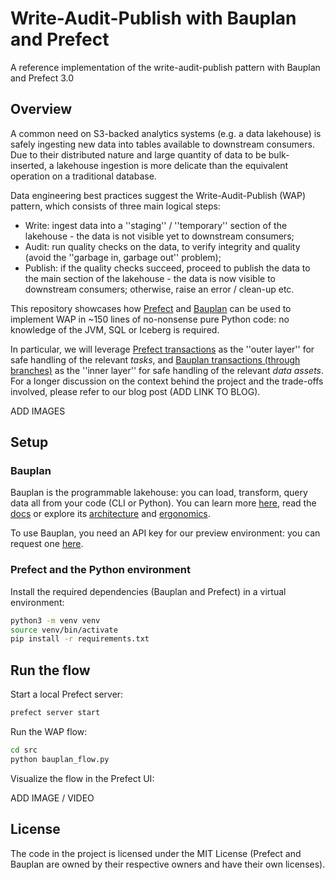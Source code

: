 # Write-Audit-Publish with Bauplan and Prefect
A reference implementation of the write-audit-publish pattern with Bauplan and Prefect 3.0

## Overview

A common need on S3-backed analytics systems (e.g. a data lakehouse) is safely ingesting new data into tables available to downstream consumers. Due to their distributed nature and large quantity of data to be bulk-inserted, a lakehouse ingestion is more delicate than the equivalent operation on a traditional database.

Data engineering best practices suggest the Write-Audit-Publish (WAP) pattern, which consists of three main logical steps:

* Write: ingest data into a ''staging'' / ''temporary'' section of the lakehouse - the data is not visible yet to downstream consumers;
* Audit: run quality checks on the data, to verify integrity and quality (avoid the ''garbage in, garbage out'' problem);
* Publish: if the quality checks succeed, proceed to publish the data to the main section of the lakehouse - the data is now visible to downstream consumers; otherwise, raise an error / clean-up etc.

This repository showcases how [Prefect](https://www.prefect.io/) and [Bauplan](https://www.bauplanlabs.com/) can be used to implement WAP in ~150 lines of no-nonsense pure Python code: no knowledge of the JVM, SQL or Iceberg is required.  

In particular, we will leverage [Prefect transactions](https://docs-3.prefect.io/3.0rc/develop/transactions#write-your-first-transaction) as the ''outer layer'' for safe handling of the relevant _tasks_, and [Bauplan transactions (through branches)](https://docs.bauplanlabs.com/en/latest/tutorial/02_catalog.html) as the ''inner layer'' for safe handling of the relevant _data assets_. For a longer discussion on the context behind the project and the trade-offs involved, please refer to our blog post (ADD LINK TO BLOG).

ADD IMAGES

## Setup

### Bauplan

Bauplan is the programmable lakehouse: you can load, transform, query data all from your code (CLI or Python). You can learn more [here](https://www.bauplanlabs.com/), read the [docs](https://docs.bauplanlabs.com/) or explore its [architecture](https://arxiv.org/pdf/2308.05368) and [ergonomics](https://arxiv.org/pdf/2404.13682).

To use Bauplan, you need an API key for our preview environment: you can request one [here](https://www.bauplanlabs.com/#join).

### Prefect and the Python environment

Install the required dependencies (Bauplan and Prefect) in a virtual environment:

```bash
python3 -m venv venv
source venv/bin/activate
pip install -r requirements.txt
```

## Run the flow

Start a local Prefect server:

```bash
prefect server start
```

Run the WAP flow:

```bash
cd src
python bauplan_flow.py
```

Visualize the flow in the Prefect UI:

ADD IMAGE / VIDEO


## License

The code in the project is licensed under the MIT License (Prefect and Bauplan are owned by their respective owners and have their own licenses). 